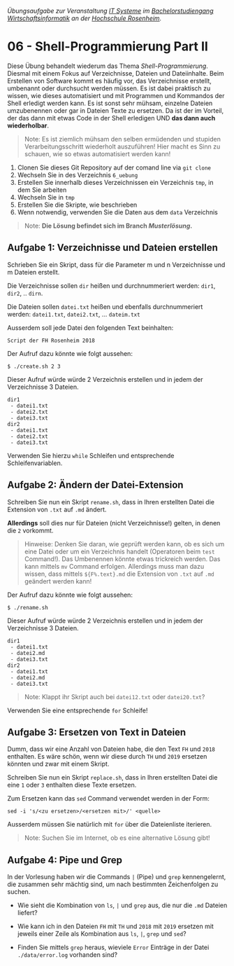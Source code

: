 
_Übungsaufgabe zur Veranstaltung [IT
Systeme](https://hsro-wif-it.github.io) im [Bachelorstudiengang
Wirtschaftsinformatik](https://www.th-rosenheim.de/technik/informatik-mathematik/wirtschaftsinformatik-bachelor/) an der [Hochschule Rosenheim](http://www.th-rosenheim.de)._

# 06 - Shell-Programmierung Part II

Diese Übung behandelt wiederum das Thema _Shell-Programmierung_. Diesmal mit einem Fokus auf 
Verzeichnisse, Dateien und Dateiinhalte.
Beim Erstellen von Software kommt es häufig vor, das Verzeichnisse erstellt, umbenannt oder durchsucht werden müssen.
Es ist dabei praktisch zu wissen, wie dieses automatisiert und mit Programmen und Kommandos der Shell erledigt werden kann. Es ist sonst sehr mühsam, einzelne Dateien umzubenennen oder gar in Dateien Texte zu ersetzen. Da ist der im Vorteil, der das dann mit etwas Code in der Shell erledigen UND **das dann auch wiederholbar**.

> Note: Es ist ziemlich mühsam den selben ermüdenden und stupiden Verarbeitungsschritt wiederholt auszuführen! Hier macht es Sinn zu schauen, wie so etwas automatisiert werden kann!

1. Clonen Sie dieses Git Repository auf der comand line via `git clone`
1. Wechseln Sie in des Verzeichnis `6_uebung`
1. Erstellen Sie innerhalb dieses Verzeichnissen ein Verzeichnis `tmp`, in dem Sie arbeiten
1. Wechseln Sie in `tmp`
1. Erstellen Sie die Skripte, wie beschrieben
1. Wenn notwendig, verwenden Sie die Daten aus dem `data` Verzeichnis

> Note: **Die Lösung befindet sich im Branch _Musterlösung_.**

## Aufgabe 1: Verzeichnisse und Dateien erstellen

Schrieben Sie ein Skript, dass für die Parameter m und n Verzeichnisse und m Dateien erstellt.

Die Verzeichnisse sollen `dir` heißen und durchnummeriert werden: `dir1`, `dir2`, .. `dirn`.

Die Dateien sollen `datei.txt`  heißen und ebenfalls durchnummeriert werden: `datei1.txt`, `datei2.txt`, ... `dateim.txt`

Ausserdem soll jede Datei den folgenden Text beinhalten:

```
Script der FH Rosenheim 2018
```

Der Aufruf dazu könnte wie folgt aussehen:

```shell
$ ./create.sh 2 3
```

Dieser Aufruf würde würde 2 Verzeichnis erstellen und in jedem der Verzeichnisse 3 Dateien.

```
dir1
 - datei1.txt
 - datei2.txt
 - datei3.txt
dir2
 - datei1.txt
 - datei2.txt
 - datei3.txt
```

Verwenden Sie hierzu `while` Schleifen und entsprechende Schleifenvariablen.

## Aufgabe 2: Ändern der Datei-Extension

Schreiben Sie nun ein Skript `rename.sh`, dass in Ihren erstellten Datei die Extension von `.txt` auf `.md` ändert.

**Allerdings** soll dies nur für Dateien (nicht Verzeichnisse!) gelten, in denen die `2` vorkommt.

>Hinweise: Denken Sie daran, wie geprüft werden kann, ob es sich um eine Datei oder um ein Verzeichnis handelt (Operatoren beim `test` Command!). Das Umbenennen könnte etwas trickreich werden. Das kann mittels `mv` Command erfolgen. Allerdings muss man dazu wissen, dass mittels `${F%.text}.md` die Extension von `.txt` auf `.md` geändert werden kann!

Der Aufruf dazu könnte wie folgt aussehen:

```shell
$ ./rename.sh
```

Dieser Aufruf würde würde 2 Verzeichnis erstellen und in jedem der Verzeichnisse 3 Dateien.

```
dir1
 - datei1.txt
 - datei2.md
 - datei3.txt
dir2
 - datei1.txt
 - datei2.md
 - datei3.txt
```

>Note: Klappt ihr Skript auch bei `datei12.txt` oder `datei20.txt`?

Verwenden Sie eine entsprechende `for` Schleife!

## Aufgabe 3: Ersetzen von Text in Dateien

Dumm, dass wir eine Anzahl von Dateien habe, die den Text `FH` und `2018` enthalten. Es wäre schön, wenn wir diese durch `TH` und `2019` ersetzen könnten und zwar mit einem Skript.

Schreiben Sie nun ein Skript `replace.sh`, dass in Ihren erstellten Datei die eine `1` oder `3` enthalten diese Texte ersetzen.

Zum Ersetzen kann das `sed` Command verwendet werden in der Form:

```
sed -i 's/<zu ersetzen>/<ersetzen mit>/' <quelle>
```

Ausserdem müssen Sie natürlich mit `for` über die Dateienliste iterieren.

>Note: Suchen Sie im Internet, ob es eine alternative Lösung gibt!

## Aufgabe 4: Pipe und Grep

In der Vorlesung haben wir die Commands `|` (Pipe) und `grep` kennengelernt, die zusammen sehr mächtig sind, um nach bestimmten Zeichenfolgen zu suchen.

- Wie sieht die Kombination von `ls`, `|` und `grep` aus, die nur die `.md` Dateien liefert?

- Wie kann ich in den Dateien `FH` mit `TH` und `2018` mit `2019` ersetzen mit jeweils einer Zeile als Kombination aus `ls`, `|`, `grep` und `sed`?

- Finden Sie mittels `grep` heraus, wieviele `Error` Einträge in der Datei `./data/error.log` vorhanden sind?


